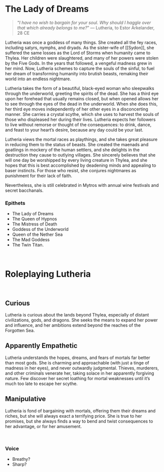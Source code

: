# The Lady of Dreams
> “*I have no wish to bargain for your soul. Why should I haggle over that which already belongs to me?*”
— Lutheria, to Estor Arkelander, 28 CE

Lutheria was once a goddess of many things. She created all the fey races, including satyrs, nymphs, and dryads. As the sister-wife of [[Sydon]], she suffered the same losses as the Lord of Storms when humanity came to Thylea. Her children were slaughtered, and many of her powers were stolen by the Five Gods. In the years that followed, a vengeful madness grew in her mind. Now, Lutheria schemes to capture the souls of the sinful, to fuel her dream of transforming humanity into brutish beasts, remaking their world into an endless nightmare.

Lutheria takes the form of a beautiful, black-eyed woman who sleepwalks through the underworld, greeting the spirits of the dead. She has a third eye upon her forehead that usually remains closed, but when opened allows her to see through the eyes of the dead in the underworld. When she does this, her third eye moves independently of her other eyes in a disconcerting manner. She carries a crystal scythe, which she uses to harvest the souls of those who displeased her during their lives. Lutheria expects her followers to live without remorse or thought of the consequences: to drink, dance, and feast to your heart’s desire, because any day could be your last.

Lutheria views the mortal races as playthings, and she takes great pleasure in reducing them to the status of beasts. She created the maenads and goatlings in mockery of the human settlers, and she delights in the destruction they cause to outlying villages. She sincerely believes that she will one day be worshipped by every living creature in Thylea, and she hopes that this is best accomplished by deadening minds and appealing to baser instincts. For those who resist, she conjures nightmares as punishment for their lack of faith.

Nevertheless, she is still celebrated in Mytros with annual wine festivals and secret bacchanals.

### Epithets
- The Lady of Dreams
- The Queen of Hypnos
- The Mistress of Death
- Goddess of the Underworld
- Queen of the Nether Sea
- The Mad Goddess
- The Twin Titan.

&nbsp;

# Roleplaying Lutheria
&nbsp;
## Curious
Lutheria is curious about the lands beyond Thylea, especially of distant civilizations, gods, and dragons. She seeks the means to expand her power and influence, and her ambitions extend beyond the reaches of the Forgotten Sea.

## Apparently Empathetic
Lutheria understands the hopes, dreams, and fears of mortals far better than most gods. She is charming and approachable (with just a tinge of madness in her eyes), and never outwardly judgmental. Thieves, murderers, and other criminals venerate her, taking solace in her apparently forgiving nature. Few discover her secret loathing for mortal weaknesses until it’s much too late to escape her scythe.

## Manipulative
Lutheria is fond of bargaining with mortals, offering them their dreams and riches, but she will always exact a terrifying price. She is true to her promises, but she always finds a way to bend and twist consequences to her advantage, or for her amusement.

&nbsp;

### Voice
- Breathy?
- Sharp?
